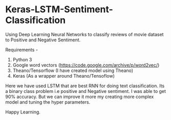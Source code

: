 # Keras-LSTM-Sentiment-Classification
Using Deep Learning Neural Networks to classify reviews of movie dataset to Positive and Negative Sentiment.

Requirements -
1. Python 3
2. Google word vectors (https://code.google.com/archive/p/word2vec/)
3. Theano/Tensorflow (I have created model using Theano)
4. Keras (As a wrapper around Theano/Tensoflow)

Here we have used LSTM that are best RNN for doing text classification. Its a binary class problem i.e positive and Negative sentiment.
I was able to get 90% accuracy. But we can improve it more my creating more complex model and tuning the hyper parameters.

Happy Learning.
